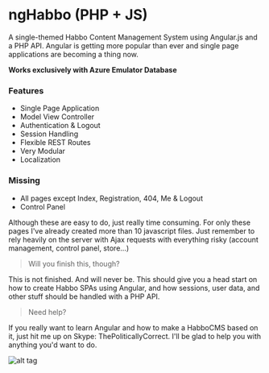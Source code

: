 ngHabbo (PHP + JS)
=====================

A single-themed Habbo Content Management System using Angular.js and a PHP API. Angular is getting more popular than ever and single page applications are becoming a thing now.

**Works exclusively with Azure Emulator Database**

### Features ###

* Single Page Application
* Model View Controller
* Authentication & Logout
* Session Handling
* Flexible REST Routes
* Very Modular
* Localization

### Missing ###

* All pages except Index, Registration, 404, Me & Logout
* Control Panel

Although these are easy to do, just really time consuming. For only these pages I've already created more than 10 javascript files. Just remember to rely heavily on the server with Ajax requests with everything risky (account management, control panel, store...)

> Will you finish this, though?

This is not finished. And will never be. This should give you a head start on how to create Habbo SPAs using Angular, and how sessions, user data, and other stuff should be handled with a PHP API.

> Need help?

If you really want to learn Angular and how to make a HabboCMS based on it, just hit me up on Skype: ThePoliticallyCorrect. I'll be glad to help you with anything you'd want to do.

![alt tag](http://i.imgur.com/Bf4IGSA.png)
